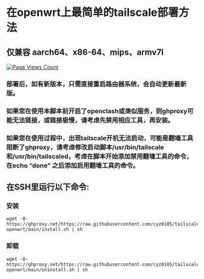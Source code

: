 # 在openwrt上最简单的tailscale部署方法
## 仅兼容 aarch64、x86-64、mips、armv7l
[![Page Views Count](https://badges.toozhao.com/badges/01GZWH4F36G14VWXT8RP9KRCYV/green.svg)](https://badges.toozhao.com/stats/01GZWH4F36G14VWXT8RP9KRCYV "")

### 部署后，如有新版本，只需直接重启路由器系统，会自动更新最新版。
### 如果您在使用本脚本前开启了openclash或类似服务，则ghproxy可能无法链接，或链接极慢，请考虑先禁用相应工具，再安装。
### 如果您在使用过程中，出现tailscale开机无法启动，可能是翻墙工具阻断了ghproxy，请考虑修改启动脚本/usr/bin/tailscale和/usr/bin/tailscaled，考虑在脚本开始添加禁用翻墙工具的命令，在echo “done” 之后添加启用翻墙工具的命令。
## 在SSH里运行以下命令:
### 安装
```
wget -O- https://ghproxy.net/https://raw.githubusercontent.com/cyz0105/tailscale-openwrt/main/install.sh | sh
```

### 卸载
```
wget -O- https://ghproxy.net/https://raw.githubusercontent.com/cyz0105/tailscale-openwrt/main/uninstall.sh | sh
```
